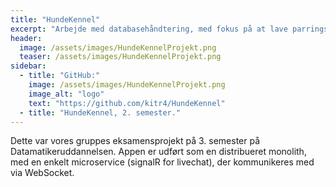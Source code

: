 ```yaml
---
title: "HundeKennel"
excerpt: "Arbejde med databasehåndtering, med fokus på at lave parringsforslag ud fra generationshistorikken for hunde vha. fremmednøgler."
header:
  image: /assets/images/HundeKennelProjekt.png
  teaser: /assets/images/HundeKennelProjekt.png
sidebar:
  - title: "GitHub:"
    image: /assets/images/HundeKennelProjekt.png
    image_alt: "logo"
    text: "https://github.com/kitr4/HundeKennel"
  - title: "HundeKennel, 2. semester."
---
```

Dette var vores gruppes eksamensprojekt på 3. semester på Datamatikeruddannelsen. Appen er udført som en distribueret monolith, med en enkelt microservice (signalR for livechat), der kommunikeres med via WebSocket.